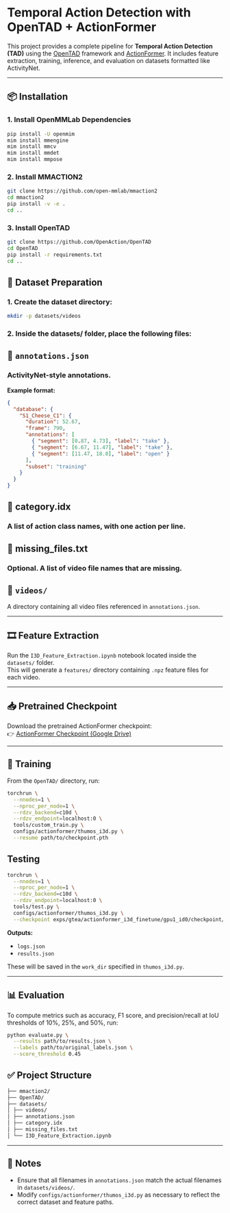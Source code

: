 # Temporal Action Detection with OpenTAD + ActionFormer

This project provides a complete pipeline for **Temporal Action Detection (TAD)** using the [OpenTAD](https://github.com/OpenAction/Opentad) framework and [ActionFormer](https://github.com/OpenAction/ActionFormer). It includes feature extraction, training, inference, and evaluation on datasets formatted like ActivityNet.

---

## 📦 Installation

### 1. Install OpenMMLab Dependencies

```bash
pip install -U openmim
mim install mmengine
mim install mmcv
mim install mmdet
mim install mmpose 
```

### 2. Install MMACTION2

```bash
git clone https://github.com/open-mmlab/mmaction2
cd mmaction2
pip install -v -e .
cd ..
```

### 3. Install OpenTAD

```bash
git clone https://github.com/OpenAction/OpenTAD
cd OpenTAD
pip install -r requirements.txt
cd ..
```

## 📁 Dataset Preparation

### 1. Create the dataset directory:

```bash
mkdir -p datasets/videos
```

### 2. Inside the datasets/ folder, place the following files:

## 📄 `annotations.json`

### ActivityNet-style annotations.  
**Example format:**

```json
{
  "database": {
    "S1_Cheese_C1": {
      "duration": 52.67,
      "frame": 790,
      "annotations": [
        { "segment": [0.87, 4.73], "label": "take" },
        { "segment": [6.67, 11.47], "label": "take" },
        { "segment": [11.47, 18.0], "label": "open" }
      ],
      "subset": "training"
    }
  }
}
```

## 📄 category.idx
### A list of action class names, with one action per line.

## 📄 missing_files.txt
### Optional. A list of video file names that are missing.

## 📁 `videos/`

A directory containing all video files referenced in `annotations.json`.

---

## 🎞️ Feature Extraction

Run the `I3D_Feature_Extraction.ipynb` notebook located inside the `datasets/` folder.  
This will generate a `features/` directory containing `.npz` feature files for each video.

---

## 📥 Pretrained Checkpoint

Download the pretrained ActionFormer checkpoint:  
👉 [ActionFormer Checkpoint (Google Drive)](https://drive.google.com/file/d/1zTWLAerk5lZscOE-RZN9vuZ47MJCDno8/view)

---

## 🚀 Training

From the `OpenTAD/` directory, run:

```bash
torchrun \
  --nnodes=1 \
  --nproc_per_node=1 \
  --rdzv_backend=c10d \
  --rdzv_endpoint=localhost:0 \
  tools/custom_train.py \
  configs/actionformer/thumos_i3d.py \
  --resume path/to/checkpoint.pth
```

## Testing
```bash
torchrun \
  --nnodes=1 \
  --nproc_per_node=1 \
  --rdzv_backend=c10d \
  --rdzv_endpoint=localhost:0 \
  tools/test.py \
  configs/actionformer/thumos_i3d.py \
  --checkpoint exps/gtea/actionformer_i3d_finetune/gpu1_id0/checkpoint/best.pth
```

**Outputs:**

- `logs.json`
- `results.json`

These will be saved in the `work_dir` specified in `thumos_i3d.py`.

---

## 📊 Evaluation

To compute metrics such as accuracy, F1 score, and precision/recall at IoU thresholds of 10%, 25%, and 50%, run:

```bash
python evaluate.py \
  --results path/to/results.json \
  --labels path/to/original_labels.json \
  --score_threshold 0.45
```

## ✅ Project Structure
```bash
├── mmaction2/
├── OpenTAD/
├── datasets/
│ ├── videos/
│ ├── annotations.json
│ ├── category.idx
│ ├── missing_files.txt
│ └── I3D_Feature_Extraction.ipynb
```
---

## 📌 Notes

- Ensure that all filenames in `annotations.json` match the actual filenames in `datasets/videos/`.
- Modify `configs/actionformer/thumos_i3d.py` as necessary to reflect the correct dataset and feature paths.